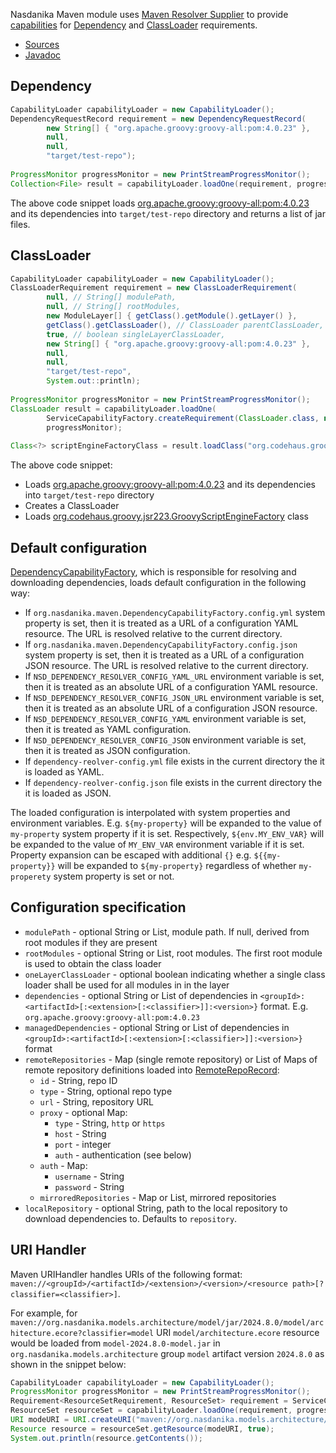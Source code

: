 Nasdanika Maven module uses [Maven Resolver Supplier](https://javadoc.io/doc/org.apache.maven.resolver/maven-resolver-supplier/1.9.22/) to provide
[capabilities](../capability/index.html) for [Dependency](https://javadoc.io/doc/org.nasdanika.core/capability/latest/org.nasdanika.capability/org/nasdanika/capability/requirements/DependencyRequestRecord.html) and [ClassLoader](https://javadoc.io/doc/org.nasdanika.core/capability/latest/org.nasdanika.capability/org/nasdanika/capability/requirements/ClassLoaderRequirement.html) requirements.

* [Sources](https://github.com/Nasdanika/core/tree/master/maven)
* [Javadoc](https://javadoc.io/doc/org.nasdanika.core/maven/latest/org.nasdanika.maven/module-summary.html)

## Dependency 

```java
CapabilityLoader capabilityLoader = new CapabilityLoader();
DependencyRequestRecord requirement = new DependencyRequestRecord(
		new String[] { "org.apache.groovy:groovy-all:pom:4.0.23" }, 
		null, 
		null, 
		"target/test-repo");
		
ProgressMonitor progressMonitor = new PrintStreamProgressMonitor();
Collection<File> result = capabilityLoader.loadOne(requirement, progressMonitor);
```

The above code snippet loads [org.apache.groovy:groovy-all:pom:4.0.23](https://mvnrepository.com/artifact/org.apache.groovy/groovy-all/4.0.23) and its dependencies into ``target/test-repo`` directory and returns a list of jar files.

## ClassLoader 

```java
CapabilityLoader capabilityLoader = new CapabilityLoader();
ClassLoaderRequirement requirement = new ClassLoaderRequirement(
		null, // String[] modulePath,
		null, // String[] rootModules,
		new ModuleLayer[] { getClass().getModule().getLayer() }, 
		getClass().getClassLoader(), // ClassLoader parentClassLoader,
		true, // boolean singleLayerClassLoader,				
		new String[] { "org.apache.groovy:groovy-all:pom:4.0.23" }, 
		null, 
		null, 
		"target/test-repo",
		System.out::println);
		
ProgressMonitor progressMonitor = new PrintStreamProgressMonitor();
ClassLoader result = capabilityLoader.loadOne(
		ServiceCapabilityFactory.createRequirement(ClassLoader.class, null, requirement),
		progressMonitor);
		
Class<?> scriptEngineFactoryClass = result.loadClass("org.codehaus.groovy.jsr223.GroovyScriptEngineFactory");
```

The above code snippet:

* Loads [org.apache.groovy:groovy-all:pom:4.0.23](https://mvnrepository.com/artifact/org.apache.groovy/groovy-all/4.0.23) and its dependencies into ``target/test-repo`` directory
* Creates a ClassLoader
* Loads [org.codehaus.groovy.jsr223.GroovyScriptEngineFactory](https://javadoc.io/doc/org.apache.groovy/groovy-jsr223/4.0.23/org/codehaus/groovy/jsr223/GroovyScriptEngineFactory.html) class


## Default configuration

[DependencyCapabilityFactory](https://github.com/Nasdanika/core/blob/master/maven/src/main/java/org/nasdanika/maven/DependencyCapabilityFactory.java), which is responsible for resolving and downloading dependencies, loads default configuration in the following way:

* If ``org.nasdanika.maven.DependencyCapabilityFactory.config.yml`` system property is set, then it is treated as a URL of a configuration YAML resource. The URL is resolved relative to the current directory. 
* If ``org.nasdanika.maven.DependencyCapabilityFactory.config.json`` system property is set, then it is treated as a URL of a configuration JSON resource. The URL is resolved relative to the current directory. 
* If ``NSD_DEPENDENCY_RESOLVER_CONFIG_YAML_URL`` environment variable is set, then it is treated as an absolute URL of a configuration YAML resource. 
* If ``NSD_DEPENDENCY_RESOLVER_CONFIG_JSON_URL`` environment variable is set, then it is treated as an absolute URL of a configuration JSON resource. 
* If ``NSD_DEPENDENCY_RESOLVER_CONFIG_YAML`` environment variable is set, then it is treated as YAML configuration. 
* If ``NSD_DEPENDENCY_RESOLVER_CONFIG_JSON`` environment variable is set, then it is treated as JSON configuration. 
* If ``dependency-reolver-config.yml`` file exists in the current directory the it is loaded as YAML.
* If ``dependency-reolver-config.json`` file exists in the current directory the it is loaded as JSON.

The loaded configuration is interpolated with system properties and environment variables. 
E.g. ``${my-property}`` will be expanded to the value of ``my-property`` system property if it is set. 
Respectively, ``${env.MY_ENV_VAR}`` will be expanded to the value of ``MY_ENV_VAR`` environment variable if it is set.
Property expansion can be escaped with additional ``{}`` e.g. ``${{my-property}}`` will be expanded to ``${my-property}`` regardless of whether ``my-properety`` system property is set or not.

## Configuration specification

* ``modulePath`` - optional String or List, module path. If null, derived from root modules if they are present
* ``rootModules`` - optional String or List, root modules. The first root module is used to obtain the class loader
* ``oneLayerClassLoader`` - optional boolean indicating whether a single class loader shall be used for all modules in in the layer
* ``dependencies`` - optional String or List of dependencies in ``<groupId>:<artifactId>[:<extension>[:<classifier>]]:<version>}`` format. E.g. ``org.apache.groovy:groovy-all:pom:4.0.23``
* ``managedDependencies`` - optional String or List of dependencies in ``<groupId>:<artifactId>[:<extension>[:<classifier>]]:<version>}`` format
* ``remoteRepositories`` - Map (single remote repository) or List of Maps of remote repository definitions loaded into [RemoteRepoRecord](https://javadoc.io/doc/org.nasdanika.core/capability/latest/org.nasdanika.capability/org/nasdanika/capability/requirements/RemoteRepoRecord.html):
    * ``id`` - String, repo ID
    * ``type`` - String, optional repo type
    * ``url`` - String, repository URL
    * ``proxy`` - optional Map:
        * ``type`` - String, ``http`` or ``https``
        * ``host`` - String
        * ``port`` - integer
        * ``auth`` - authentication (see below)   
    * ``auth`` - Map:
        * ``username`` - String
        * ``password`` - String    
    * ``mirroredRepositories`` - Map or List, mirrored repositories
* ``localRepository`` - optional String, path to the local repository to download dependencies to. Defaults to ``repository``.

## URI Handler

Maven URIHandler handles URIs of the following format: ``maven://<groupId>/<artifactId>/<extension>/<version>/<resource path>[?classifier=<classifier>]``.

For example, for ``maven://org.nasdanika.models.architecture/model/jar/2024.8.0/model/architecture.ecore?classifier=model`` URI ``model/architecture.ecore`` resource would be loaded from ``model-2024.8.0-model.jar`` in 
``org.nasdanika.models.architecture`` group ``model`` artifact version ``2024.8.0`` as shown in the snippet below:

```java
CapabilityLoader capabilityLoader = new CapabilityLoader();
ProgressMonitor progressMonitor = new PrintStreamProgressMonitor();
Requirement<ResourceSetRequirement, ResourceSet> requirement = ServiceCapabilityFactory.createRequirement(ResourceSet.class);		
ResourceSet resourceSet = capabilityLoader.loadOne(requirement, progressMonitor);
URI modeURI = URI.createURI("maven://org.nasdanika.models.architecture/model/jar/2024.8.0/model/architecture.ecore?classifier=model");
Resource resource = resourceSet.getResource(modeURI, true);
System.out.println(resource.getContents());
```
